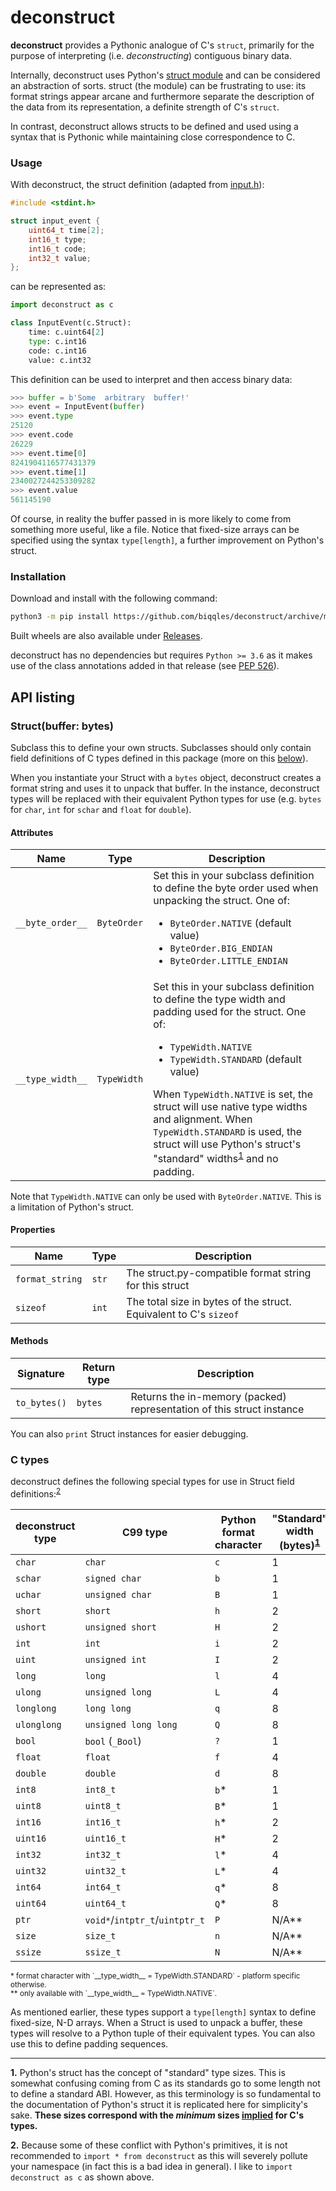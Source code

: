 # deconstruct
**deconstruct** provides a Pythonic analogue of C's `struct`, primarily for the purpose of interpreting (i.e. _deconstructing_) contiguous binary data.  
  
Internally, deconstruct uses Python's [struct module](https://docs.python.org/3/library/struct.html) and can be considered an abstraction of sorts. struct (the module) can be frustrating to use: its format strings appear arcane and furthermore separate the description of the data from its representation, a definite strength of C's `struct`.
  
In contrast, deconstruct allows structs to be defined and used using a syntax that is Pythonic while maintaining close correspondence to C.  
  
### Usage  
With deconstruct, the struct definition (adapted from [input.h](https://github.com/torvalds/linux/blob/master/include/uapi/linux/input.h)):

```C
#include <stdint.h>

struct input_event {  
    uint64_t time[2];
    int16_t type;
    int16_t code;
    int32_t value;
};
```

can be represented as:

```Python
import deconstruct as c

class InputEvent(c.Struct):
    time: c.uint64[2]
    type: c.int16
    code: c.int16
    value: c.int32
```

This definition can be used to interpret and then access binary data:

```Python
>>> buffer = b'Some  arbitrary  buffer!'
>>> event = InputEvent(buffer)
>>> event.type
25120
>>> event.code
26229
>>> event.time[0]
8241904116577431379
>>> event.time[1]
2340027244253309282
>>> event.value
561145190
```

Of course, in reality the buffer passed in is more likely to come from something more useful, like a file. Notice that fixed-size arrays can be specified using the syntax `type[length]`, a further improvement on Python's struct.

### Installation
Download and install with the following command:

```sh
python3 -m pip install https://github.com/biqqles/deconstruct/archive/master.zip
```

Built wheels are also available under [Releases](https://github.com/biqqles/deconstruct/releases).

deconstruct has no dependencies but requires `Python >= 3.6` as it makes use of the class annotations added in that release (see [PEP 526](https://www.python.org/dev/peps/pep-0526/)).

## API listing

### Struct(buffer: bytes)
Subclass this to define your own structs. Subclasses should only contain field definitions of C types defined in this package (more on this [below](#c-types)).

When you instantiate your Struct with a `bytes` object, deconstruct creates a format string and uses it to unpack that buffer. In the instance, deconstruct types will be replaced with their equivalent Python types for use (e.g. `bytes` for `char`, `int` for `schar` and `float` for `double`).

#### Attributes
|Name            |Type       |Description   |
|----------------|-----------|--------------|
|`__byte_order__`|`ByteOrder`|Set this in your subclass definition to define the byte order used when unpacking the struct. One of:<ul><li>`ByteOrder.NATIVE` (default value)</li><li>`ByteOrder.BIG_ENDIAN`</li><li>`ByteOrder.LITTLE_ENDIAN`</li></ul>|
|`__type_width__`|`TypeWidth`|Set this in your subclass definition to define the type width and padding used for the struct. One of:<ul><li>`TypeWidth.NATIVE`</li><li>`TypeWidth.STANDARD` (default value)</li></ul>When `TypeWidth.NATIVE` is set, the struct will use native type widths and alignment. When `TypeWidth.STANDARD` is used, the struct will use Python's struct's "standard" widths<sup>[1](#f_st)</sup> and no padding.|

Note that `TypeWidth.NATIVE` can only be used with `ByteOrder.NATIVE`. This is a limitation of Python's struct.

#### Properties
|Name            |Type       |Description   |
|----------------|-----------|--------------|
|`format_string` |`str`      |The struct.py-compatible format string for this struct |
|`sizeof`        |`int`      |The total size in bytes of the struct. Equivalent to C's `sizeof` |

#### Methods
|Signature       |Return type|Description   |
|----------------|-----------|--------------|
|`to_bytes()`    |`bytes`    |Returns the in-memory (packed) representation of this struct instance|

You can also `print` Struct instances for easier debugging.

### C types
deconstruct defines the following special types for use in Struct field definitions:<sup>[2](#f_ty)</sup>

|deconstruct type|C99 type            |Python format character|"Standard" width (bytes)<sup>[1](#f_st)</sup>|
|----------------|--------------------|-----------------------|------------------------|
|`char`          |`char`              |`c`                    |1                       |
|`schar`         |`signed char`       |`b`                    |1                       |
|`uchar`         |`unsigned char`     |`B`                    |1                       |
|`short`         |`short`             |`h`                    |2                       |
|`ushort`        |`unsigned short`    |`H`                    |2                       |
|`int`           |`int`               |`i`                    |2                       |
|`uint`          |`unsigned int`      |`I`                    |2                       |
|`long`          |`long`              |`l`                    |4                       |
|`ulong`         |`unsigned long`     |`L`                    |4                       |
|`longlong`      |`long long`         |`q`                    |8                       |
|`ulonglong`     |`unsigned long long`|`Q`                    |8                       |
|`bool`          |`bool` (`_Bool`)    |`?`                    |1                       |
|`float`         |`float`             |`f`                    |4                       |
|`double`        |`double`            |`d`                    |8                       |
|`int8`          |`int8_t`            |`b`*                   |1                       |
|`uint8`         |`uint8_t`           |`B`*                   |1                       |
|`int16`         |`int16_t`           |`h`*                   |2                       |
|`uint16`        |`uint16_t`          |`H`*                   |2                       |
|`int32`         |`int32_t`           |`l`*                   |4                       |
|`uint32`        |`uint32_t`          |`L`*                   |4                       |
|`int64`         |`int64_t`           |`q`*                   |8                       |
|`uint64`        |`uint64_t`          |`Q`*                   |8                       |
|`ptr`           |`void*`/`intptr_t`/`uintptr_t`|`P`          |N/A**                   |
|`size`          |`size_t`            |`n`                    |N/A**                   |
|`ssize`         |`ssize_t`           |`N`                    |N/A**                   |

<sup>
* format character with `__type_width__ = TypeWidth.STANDARD` - platform specific otherwise.<br>
** only available with `__type_width__ = TypeWidth.NATIVE`.
</sup>

As mentioned earlier, these types support a `type[length]` syntax to define fixed-size, N-D arrays. When a Struct is used to unpack a buffer, these types will resolve to a Python tuple of their equivalent types. You can also use this to define padding sequences.

---

<b id="f_st">1.</b> Python's struct has the concept of "standard" type sizes. This is somewhat confusing coming from C as its standards go to some length not to define a standard ABI. However, as this terminology is so fundamental to the documentation of Python's struct it is replicated here for simplicity's sake. **These sizes correspond with the *minimum* sizes [implied](https://en.wikipedia.org/wiki/C_data_types#Basic_types) for C's types.**

<b id="f_ty">2.</b> Because some of these conflict with Python's primitives, it is not recommended to `import * from deconstruct` as this will severely pollute your namespace (in fact this is a bad idea in general). I like to `import deconstruct as c` as shown above.
